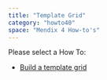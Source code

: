 ```yaml
---
title: "Template Grid"
category: "howto40"
space: "Mendix 4 How-to's"
---
```

Please select a How To:

*   [Build a template grid](Build+a+template+grid)